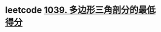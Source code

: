 # leetcode [1039. 多边形三角剖分的最低得分](https://leetcode-cn.com/problems/minimum-score-triangulation-of-polygon/)